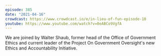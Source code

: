 ```yaml
---
episode: 385
date: "2021-04-16"
crowdcast: https://www.crowdcast.io/e/in-lieu-of-fun-episode-10
youtube: https://www.youtube.com/watch?v=0eABCo9VgfA
---
```

We are joined by Walter Shaub, former head of the Office of Government Ethics
and current leader of the Project On Government Oversight's new Ethics and
Accountability Initiative.
